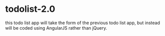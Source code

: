# todolist-2.0
this todo list app will take the form of the previous todo list app, but instead will be coded using AngularJS rather than jQuery.
